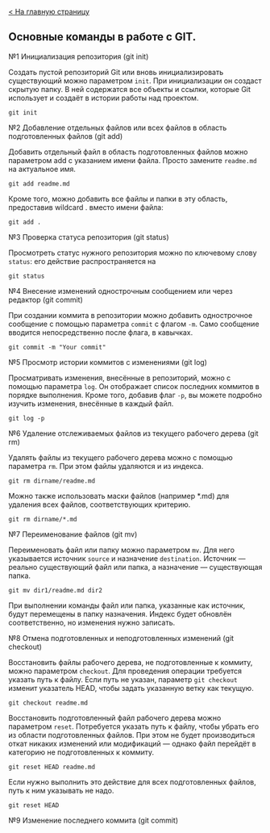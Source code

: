 [< На главную страницу](readme.md)

## Основные команды в работе с GIT.

№1 Инициализация репозитория (git init)

Создать пустой репозиторий Git или вновь инициализировать существующий можно параметром `init`. При инициализации он создаст скрытую папку. В ней содержатся все объекты и ссылки, которые Git использует и создаёт в истории работы над проектом.

```
git init
```
№2 Добавление отдельных файлов или всех файлов в область подготовленных файлов (git add)

Добавить отдельный файл в область подготовленных файлов можно параметром add с указанием имени файла. Просто замените `readme.md` на актуальное имя.
```
git add readme.md
```
Кроме того, можно добавить все файлы и папки в эту область, предоставив wildcard . вместо имени файла:
```
git add .
```
№3 Проверка статуса репозитория (git status)

Просмотреть статус нужного репозитория можно по ключевому слову `status`: его действие распространяется на
```
git status
```
№4 Внесение изменений однострочным сообщением или через редактор (git commit)

При создании коммита в репозитории можно добавить однострочное сообщение с помощью параметра `commit` с флагом `-m`. Само сообщение вводится непосредственно после флага, в кавычках.
```
git commit -m "Your commit"
```
№5 Просмотр истории коммитов с изменениями (git log)

Просматривать изменения, внесённые в репозиторий, можно с помощью параметра `log`. Он отображает список последних коммитов в порядке выполнения. Кроме того, добавив флаг `-p`, вы можете подробно изучить изменения, внесённые в каждый файл.
```
git log -p
```
№6 Удаление отслеживаемых файлов из текущего рабочего дерева (git rm)

Удалять файлы из текущего рабочего дерева можно с помощью параметра `rm`. При этом файлы удаляются и из индекса.
```
git rm dirname/readme.md
```
Можно также использовать маски файлов (например *.md) для удаления всех файлов, соответствующих критерию.
```
git rm dirname/*.md
```
№7 Переименование файлов (git mv)

Переименовать файл или папку можно параметром `mv`. Для него указывается источник `source` и назначение `destination`. Источник — реально существующий файл или папка, а назначение — существующая папка.
```
git mv dir1/readme.md dir2
```
При выполнении команды файл или папка, указанные как источник, будут перемещены в папку назначения. Индекс будет обновлён соответственно, но изменения нужно записать.

№8 Отмена подготовленных и неподготовленных изменений (git checkout)

Восстановить файлы рабочего дерева, не подготовленные к коммиту, можно параметром `checkout`. Для проведения операции требуется указать путь к файлу. Если путь не указан, параметр `git checkout` изменит указатель HEAD, чтобы задать указанную ветку как текущую.
```
git checkout readme.md
```
Восстановить подготовленный файл рабочего дерева можно параметром `reset`. Потребуется указать путь к файлу, чтобы убрать его из области подготовленных файлов. При этом не будет производиться откат никаких изменений или модификаций — однако файл перейдёт в категорию не подготовленных к коммиту.
```
git reset HEAD readme.md
```
Если нужно выполнить это действие для всех подготовленных файлов, путь к ним указывать не надо.
```
git reset HEAD
```
№9 Изменение последнего коммита (git commit)